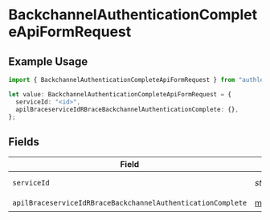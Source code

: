 # BackchannelAuthenticationCompleteApiFormRequest

## Example Usage

```typescript
import { BackchannelAuthenticationCompleteApiFormRequest } from "authlete-2/models/operations";

let value: BackchannelAuthenticationCompleteApiFormRequest = {
  serviceId: "<id>",
  apilBraceserviceIdRBraceBackchannelAuthenticationComplete: {},
};
```

## Fields

| Field                                                                                                                                         | Type                                                                                                                                          | Required                                                                                                                                      | Description                                                                                                                                   |
| --------------------------------------------------------------------------------------------------------------------------------------------- | --------------------------------------------------------------------------------------------------------------------------------------------- | --------------------------------------------------------------------------------------------------------------------------------------------- | --------------------------------------------------------------------------------------------------------------------------------------------- |
| `serviceId`                                                                                                                                   | *string*                                                                                                                                      | :heavy_check_mark:                                                                                                                            | A service ID.                                                                                                                                 |
| `apilBraceserviceIdRBraceBackchannelAuthenticationComplete`                                                                                   | [models.APILBraceserviceIdRBraceBackchannelAuthenticationComplete](../../models/apilbraceserviceidrbracebackchannelauthenticationcomplete.md) | :heavy_check_mark:                                                                                                                            | N/A                                                                                                                                           |